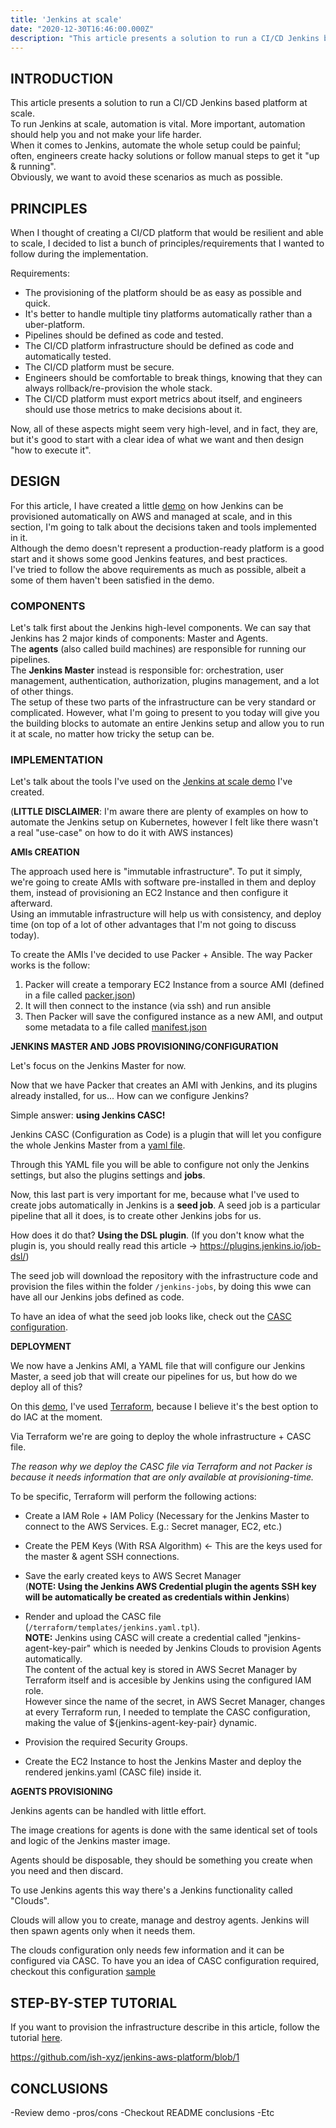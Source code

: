 ```yaml
---
title: 'Jenkins at scale'
date: "2020-12-30T16:46:00.000Z"
description: "This article presents a solution to run a CI/CD Jenkins based platform at scale ..."
---
```


## INTRODUCTION

This article presents a solution to run a CI/CD Jenkins based platform at scale.<br>
To run Jenkins at scale, automation is vital. More important, automation should help you and not make your life harder.<br>
When it comes to Jenkins, automate the whole setup could be painful; often, engineers create hacky solutions or follow manual steps to get it "up & running".<br>
Obviously, we want to avoid these scenarios as much as possible.<br>

## PRINCIPLES

When I thought of creating a CI/CD platform that would be resilient and able to scale, I decided to list a bunch of principles/requirements that I wanted to follow during the implementation.

Requirements:

- The provisioning of the platform should be as easy as possible and quick.
- It's better to handle multiple tiny platforms automatically rather than a uber-platform.
- Pipelines should be defined as code and tested.
- The CI/CD platform infrastructure should be defined as code and automatically tested.
- The CI/CD platform must be secure.
- Engineers should be comfortable to break things, knowing that they can always rollback/re-provision the whole stack.
- The CI/CD platform must export metrics about itself, and engineers should use those metrics to make decisions about it.

Now, all of these aspects might seem very high-level, and in fact, they are, but it's good to start with a clear idea of what we want and then design "how to execute it".<br>


## DESIGN

For this article, I have created a little [demo]("https://github.com/ish-xyz/jenkins-aws-platform") on how Jenkins can be provisioned automatically on AWS and managed at scale, and in this section, I'm going to talk about the decisions taken and tools implemented in it.<br>
Although the demo doesn't represent a production-ready platform is a good start and it shows some good Jenkins features, and best practices.<br>
I've tried to follow the above requirements as much as possible, albeit a some of them haven't been satisfied in the demo.<br>

### COMPONENTS

Let's talk first about the Jenkins high-level components. We can say that Jenkins has 2 major kinds of components: Master and Agents.<br>
The **agents** (also called build machines) are responsible for running our pipelines.<br>
The **Jenkins Master** instead is responsible for: orchestration, user management, authentication, authorization, plugins management, and a lot of other things.<br>
The setup of these two parts of the infrastructure can be very standard or complicated. However, what I'm going to present to you today will give you the building blocks to automate an entire Jenkins setup and allow you to run it at scale, no matter how tricky the setup can be.<br>

### IMPLEMENTATION

Let's talk about the tools I've used on the [Jenkins at scale demo]("https://github.com/ish-xyz/jenkins-aws-platform") I've created.

(**LITTLE DISCLAIMER**: I'm aware there are plenty of examples on how to automate the Jenkins setup on Kubernetes, however I felt like there wasn't a real "use-case" on how to do it with AWS instances)<br>


**AMIs CREATION**

The approach used here is "immutable infrastructure". To put it simply, we're going to create AMIs with software pre-installed in them and deploy them, instead of provisioning an EC2 Instance and then configure it afterward.<br>
Using an immutable infrastructure will help us with consistency, and deploy time (on top of a lot of other advantages that I'm not going to discuss today).<br>

To create the AMIs I've decided to use Packer + Ansible. The way Packer works is the follow:

1. Packer will create a temporary EC2 Instance from a source AMI (defined in a file called [packer.json](https://github.com/ish-xyz/jenkins-aws-platform/blob/1/images/master/packer.json#L4))
2. It will then connect to the instance (via ssh) and run ansible
3. Then Packer will save the configured instance as a new AMI, and output some metadata to a file called [manifest.json](https://github.com/ish-xyz/jenkins-aws-platform/blob/1/images/agents/default/manifest.json)<br>


**JENKINS MASTER AND JOBS PROVISIONING/CONFIGURATION**

Let's focus on the Jenkins Master for now.<br>

Now that we have Packer that creates an AMI with Jenkins, and its plugins already installed, for us... How can we configure Jenkins?<br>

Simple answer: **using Jenkins CASC!**<br>

Jenkins CASC (Configuration as Code) is a plugin that will let you configure the whole Jenkins Master from a [yaml file](https://github.com/ish-xyz/jenkins-aws-platform/blob/1/terraform/templates/jenkins-casc.yaml.tpl).<br>

Through this YAML file you will be able to configure not only the Jenkins settings, but also the plugins settings and **jobs**.<br>

Now, this last part is very important for me, because what I've used to create jobs automatically in Jenkins is a **seed job**. A seed job is a particular pipeline that all it does, is to create other Jenkins jobs for us.<br>

How does it do that? **Using the DSL plugin**. (If you don't know what the plugin is, you should really read this article -> https://plugins.jenkins.io/job-dsl/)<br>

The seed job will download the repository with the infrastructure code and provision the files within the folder `/jenkins-jobs`, by doing this wwe can have all our Jenkins jobs defined as code.

To have an idea of what the seed job looks like, check out the [CASC configuration](https://github.com/ish-xyz/jenkins-aws-platform/blob/1/terraform/templates/jenkins-casc.yaml.tpl#L84).<br>


**DEPLOYMENT**

We now have a Jenkins AMI, a YAML file that will configure our Jenkins Master, a seed job that will create our pipelines for us, but how do we deploy all of this?<br>

On this [demo](https://github.com/ish-xyz/jenkins-aws-platform/tree/1), I've used [Terraform](https://terraform.io), because I believe it's the best option to do IAC at the moment.<br>

Via Terraform we're are going to deploy the whole infrastructure + CASC file.<br>

*The reason why we deploy the CASC file via Terraform and not Packer is because it needs information that are only available at provisioning-time.*<br>

To be specific, Terraform will perform the following actions:<br>

- Create a IAM Role + IAM Policy (Necessary for the Jenkins Master to connect to the AWS Services. E.g.: Secret manager, EC2, etc.)<br>

- Create the PEM Keys (With RSA Algorithm) <- This are the keys used for the master & agent SSH connections.<br>

- Save the early created keys to AWS Secret Manager<br>
  (**NOTE: Using the Jenkins AWS Credential plugin the agents SSH key will be automatically be created as credentials within Jenkins**)<br>

- Render and upload the CASC file (`/terraform/templates/jenkins.yaml.tpl`).<br>
  **NOTE:** Jenkins using CASC will create a credential called "jenkins-agent-key-pair" which is needed by Jenkins Clouds to provision Agents automatically.<br>
  The content of the actual key is stored in AWS Secret Manager by Terraform itself and is accesible by Jenkins using the configured IAM role.<br>
  However since the name of the secret, in AWS Secret Manager, changes at every Terraform run, I needed to template the CASC configuration, making the value of ${jenkins-agent-key-pair} dynamic.<br>

- Provision the required Security Groups.

- Create the EC2 Instance to host the Jenkins Master and deploy the rendered jenkins.yaml (CASC file) inside it.<br>


**AGENTS PROVISIONING**

Jenkins agents can be handled with little effort.<br>

The image creations for agents is done with the same identical set of tools and logic of the Jenkins master image.<br>

Agents should be disposable, they should be something you create when you need and then discard.<br>

To use Jenkins agents this way there's a Jenkins functionality called "Clouds".<br>

Clouds will allow you to create, manage and destroy agents. Jenkins will then spawn agents only when it needs them.<br>

The clouds configuration only needs few information and it can be configured via CASC. To have you an idea of CASC configuration required,  checkout this configuration [sample](https://github.com/ish-xyz/jenkins-aws-platform/blob/1/terraform/locals.tf#L3)<br>


## STEP-BY-STEP TUTORIAL

If you want to provision the infrastructure describe in this article, follow the tutorial [here](https://github.com/ish-xyz/jenkins-aws-platform/tree/1#tutorial).

https://github.com/ish-xyz/jenkins-aws-platform/blob/1


## CONCLUSIONS

-Review demo
-pros/cons
-Checkout README conclusions
-Etc

